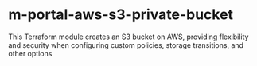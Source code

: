 # m-portal-aws-s3-private-bucket
This Terraform module creates an S3 bucket on AWS, providing flexibility and security when configuring custom policies, storage transitions, and other options

